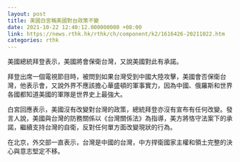 ```yaml
---
layout: post
title: 美國白宮稱美國對台政策不變
date: 2021-10-22 12:40:12.000000000 +08:00
link: https://news.rthk.hk/rthk/ch/component/k2/1616426-20211022.htm
categories: rthk
---
```


美國總統拜登表示，美國將會保衛台灣，又說美國對此有承諾。

拜登出席一個電視節目時，被問到如果台灣受到中國大陸攻擊，美國會否保衛台灣，他表示會，又說外界不應該擔心華盛頓的軍事實力，因為中國、俄羅斯和世界各國都知道美國的軍隊是世界史上最強大。

白宮回應表示，美國沒有改變對台灣的政策，總統拜登亦沒有宣布有任何改變。發言人說，美國與台灣的防務關係以《台灣關係法》為指導，美方將恪守法案下的承諾，繼續支持台灣的自衛，反對任何單方面改變現狀的行為。

在北京，外交部一直表示，台灣是中國的台灣，中方捍衛國家主權和領土完整的決心與意志堅定不移。
